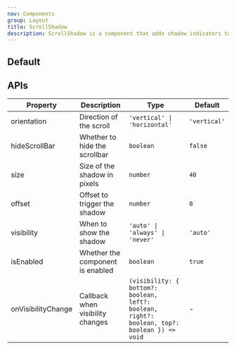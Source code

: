 ```yaml
---
nav: Components
group: Layout
title: ScrollShadow
description: ScrollShadow is a component that adds shadow indicators to scrollable content to show overflow in different directions. It automatically detects scroll status and shows or hides shadows accordingly.
---
```


## Default

<code src="./demos/index.tsx" nopadding></code>

## APIs

| Property           | Description                      | Type                                                                                         | Default      |
| ------------------ | -------------------------------- | -------------------------------------------------------------------------------------------- | ------------ |
| orientation        | Direction of the scroll          | `'vertical' \| 'horizontal'`                                                                 | `'vertical'` |
| hideScrollBar      | Whether to hide the scrollbar    | `boolean`                                                                                    | `false`      |
| size               | Size of the shadow in pixels     | `number`                                                                                     | `40`         |
| offset             | Offset to trigger the shadow     | `number`                                                                                     | `0`          |
| visibility         | When to show the shadow          | `'auto' \| 'always' \| 'never'`                                                              | `'auto'`     |
| isEnabled          | Whether the component is enabled | `boolean`                                                                                    | `true`       |
| onVisibilityChange | Callback when visibility changes | `(visibility: { bottom?: boolean, left?: boolean, right?: boolean, top?: boolean }) => void` | -            |
